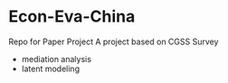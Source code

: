 # Econ-Eva-China

Repo for Paper Project 
A project based on CGSS Survey

 * mediation analysis
 * latent modeling